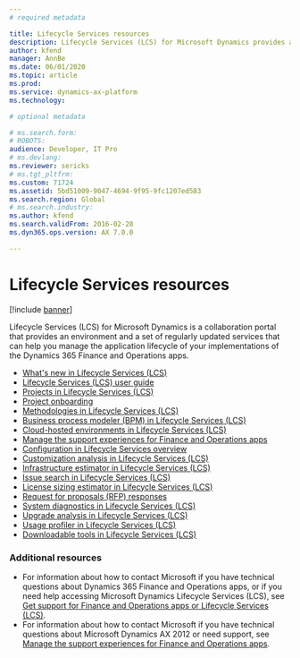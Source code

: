 ```yaml
---
# required metadata

title: Lifecycle Services resources
description: Lifecycle Services (LCS) for Microsoft Dynamics provides an environment and services that can help you manage the your application lifecycle.
author: kfend
manager: AnnBe
ms.date: 06/01/2020
ms.topic: article
ms.prod: 
ms.service: dynamics-ax-platform
ms.technology: 

# optional metadata

# ms.search.form: 
# ROBOTS: 
audience: Developer, IT Pro
# ms.devlang: 
ms.reviewer: sericks
# ms.tgt_pltfrm: 
ms.custom: 71724
ms.assetid: 5bd51009-9047-4694-9f95-9fc1207ed583
ms.search.region: Global
# ms.search.industry: 
ms.author: kfend
ms.search.validFrom: 2016-02-28
ms.dyn365.ops.version: AX 7.0.0

---
```


# Lifecycle Services resources

[!include [banner](../includes/banner.md)]

Lifecycle Services (LCS) for Microsoft Dynamics is a collaboration portal that provides an environment and a set of regularly updated services that can help you manage the application lifecycle of your implementations of the Dynamics 365 Finance and Operations apps.

-   [What's new in Lifecycle Services (LCS)](whats-new-lcs.md)
-   [Lifecycle Services (LCS) user guide](lcs-user-guide.md)
-   [Projects in Lifecycle Services (LCS)](./ax-2012/projects-lcs.md)
-   [Project onboarding](project-onboarding.md)
-   [Methodologies in Lifecycle Services (LCS)](./ax-2012/methodologies-lcs.md)
-   [Business process modeler (BPM) in Lifecycle Services (LCS)](bpm-overview.md)
-   [Cloud-hosted environments in Lifecycle Services (LCS)](./ax-2012/cloud-hosted-environments-lcs.md)
-   [Manage the support experiences for Finance and Operations apps](cloud-powered-support-lcs.md)
-   [Configuration in Lifecycle Services overview](configuration-manager-lcs.md)
-   [Customization analysis in Lifecycle Services (LCS)](./ax-2012/customization-analysis-lcs.md)
-   [Infrastructure estimator in Lifecycle Services (LCS)](./ax-2012/infrastructure-estimator-lcs.md)
-   [Issue search in Lifecycle Services (LCS)](issue-search-lcs.md)
-   [License sizing estimator in Lifecycle Services (LCS)](./ax-2012/license-sizing-estimator-lcs.md)
-   [Request for proposals (RFP) responses](./ax-2012/rfp-responses-lcs.md)
-   [System diagnostics in Lifecycle Services (LCS)](./ax-2012/system-diagnostics-lcs.md)
-   [Upgrade analysis in Lifecycle Services (LCS)](./ax-2012/upgrade-analysis-lcs.md)
-   [Usage profiler in Lifecycle Services (LCS)](./ax-2012/usage-profiler-lcs.md)
-   [Downloadable tools in Lifecycle Services (LCS)](./ax-2012/lcs-downloadable-tools-formerly-informationsource.md)

### Additional resources

-   For information about how to contact Microsoft if you have technical questions about Dynamics 365 Finance and Operations apps, or if you need help accessing Microsoft Dynamics Lifecycle Services (LCS), see [Get support for Finance and Operations apps or Lifecycle Services (LCS)](lcs-support.md).
-   For information about how to contact Microsoft if you have technical questions about Microsoft Dynamics AX 2012 or need support, see [Manage the support experiences for Finance and Operations apps](cloud-powered-support-lcs.md).




